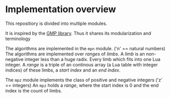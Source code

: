 # Implementation overview

This repositiory is divided into multiple modules.

It is inspired by the [GMP library](https://gmplib.org/).
Thus it shares its modularization and terminology

The algorithms are implemented in the `mpn` module.
('n' == natural numbers)
The algorithms are implemented over *ranges* of *limbs*.
A *limb* is an non-negative integer less than a huge radix.
Every limb which fits into one Lua integer.
A *range* is a triple of an continous array (a Lua table with integer indices) of these limbs, a *start index* and an *end index*.

The `mpz` module implements the class of positive and negative integers
('z' == integers)
An `mpz` holds a *range*, where the start index is 0 and the end index is the count of limbs.

